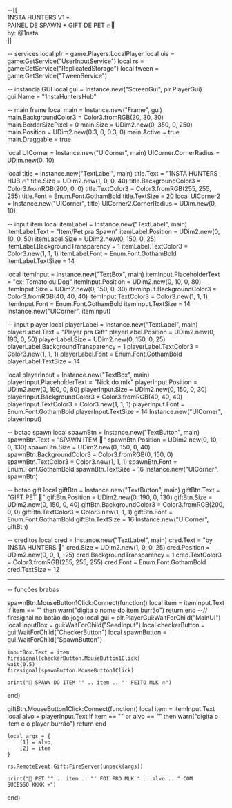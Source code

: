 --[[  
1NSTA HUNTERS V1 💀  
PAINEL DE SPAWN + GIFT DE PET 🔥🚩  
by: @1nsta  
]]

-- services
local plr = game.Players.LocalPlayer
local uis = game:GetService("UserInputService")
local rs = game:GetService("ReplicatedStorage")
local tween = game:GetService("TweenService")

-- instancia GUI
local gui = Instance.new("ScreenGui", plr.PlayerGui)
gui.Name = "1nstaHuntersHub"

-- main frame
local main = Instance.new("Frame", gui)
main.BackgroundColor3 = Color3.fromRGB(30, 30, 30)
main.BorderSizePixel = 0
main.Size = UDim2.new(0, 350, 0, 250)
main.Position = UDim2.new(0.3, 0, 0.3, 0)
main.Active = true
main.Draggable = true

local UICorner = Instance.new("UICorner", main)
UICorner.CornerRadius = UDim.new(0, 10)

local title = Instance.new("TextLabel", main)
title.Text = "1NSTA HUNTERS HUB 🔥"
title.Size = UDim2.new(1, 0, 0, 40)
title.BackgroundColor3 = Color3.fromRGB(200, 0, 0)
title.TextColor3 = Color3.fromRGB(255, 255, 255)
title.Font = Enum.Font.GothamBold
title.TextSize = 20
local UICorner2 = Instance.new("UICorner", title)
UICorner2.CornerRadius = UDim.new(0, 10)

-- input item
local itemLabel = Instance.new("TextLabel", main)
itemLabel.Text = "Item/Pet pra Spawn"
itemLabel.Position = UDim2.new(0, 10, 0, 50)
itemLabel.Size = UDim2.new(0, 150, 0, 25)
itemLabel.BackgroundTransparency = 1
itemLabel.TextColor3 = Color3.new(1, 1, 1)
itemLabel.Font = Enum.Font.GothamBold
itemLabel.TextSize = 14

local itemInput = Instance.new("TextBox", main)
itemInput.PlaceholderText = "ex: Tomato ou Dog"
itemInput.Position = UDim2.new(0, 10, 0, 80)
itemInput.Size = UDim2.new(0, 150, 0, 30)
itemInput.BackgroundColor3 = Color3.fromRGB(40, 40, 40)
itemInput.TextColor3 = Color3.new(1, 1, 1)
itemInput.Font = Enum.Font.GothamBold
itemInput.TextSize = 14
Instance.new("UICorner", itemInput)

-- input player
local playerLabel = Instance.new("TextLabel", main)
playerLabel.Text = "Player pra Gift"
playerLabel.Position = UDim2.new(0, 190, 0, 50)
playerLabel.Size = UDim2.new(0, 150, 0, 25)
playerLabel.BackgroundTransparency = 1
playerLabel.TextColor3 = Color3.new(1, 1, 1)
playerLabel.Font = Enum.Font.GothamBold
playerLabel.TextSize = 14

local playerInput = Instance.new("TextBox", main)
playerInput.PlaceholderText = "Nick do mlk"
playerInput.Position = UDim2.new(0, 190, 0, 80)
playerInput.Size = UDim2.new(0, 150, 0, 30)
playerInput.BackgroundColor3 = Color3.fromRGB(40, 40, 40)
playerInput.TextColor3 = Color3.new(1, 1, 1)
playerInput.Font = Enum.Font.GothamBold
playerInput.TextSize = 14
Instance.new("UICorner", playerInput)

-- botao spawn
local spawnBtn = Instance.new("TextButton", main)
spawnBtn.Text = "SPAWN ITEM 🌱"
spawnBtn.Position = UDim2.new(0, 10, 0, 130)
spawnBtn.Size = UDim2.new(0, 150, 0, 40)
spawnBtn.BackgroundColor3 = Color3.fromRGB(0, 150, 0)
spawnBtn.TextColor3 = Color3.new(1, 1, 1)
spawnBtn.Font = Enum.Font.GothamBold
spawnBtn.TextSize = 16
Instance.new("UICorner", spawnBtn)

-- botao gift
local giftBtn = Instance.new("TextButton", main)
giftBtn.Text = "GIFT PET 🎁"
giftBtn.Position = UDim2.new(0, 190, 0, 130)
giftBtn.Size = UDim2.new(0, 150, 0, 40)
giftBtn.BackgroundColor3 = Color3.fromRGB(200, 0, 0)
giftBtn.TextColor3 = Color3.new(1, 1, 1)
giftBtn.Font = Enum.Font.GothamBold
giftBtn.TextSize = 16
Instance.new("UICorner", giftBtn)

-- creditos
local cred = Instance.new("TextLabel", main)
cred.Text = "by 1NSTA HUNTERS 🚩"
cred.Size = UDim2.new(1, 0, 0, 25)
cred.Position = UDim2.new(0, 0, 1, -25)
cred.BackgroundTransparency = 1
cred.TextColor3 = Color3.fromRGB(255, 255, 255)
cred.Font = Enum.Font.GothamBold
cred.TextSize = 12

-----------------------------------------
-- funções brabas

spawnBtn.MouseButton1Click:Connect(function()
    local item = itemInput.Text
    if item == "" then
        warn("digita o nome do item burrão")
        return
    end
    --// firesignal no botão do jogo
    local gui = plr.PlayerGui:WaitForChild("MainUI")
    local inputBox = gui:WaitForChild("SeedInput")
    local checkerButton = gui:WaitForChild("CheckerButton")
    local spawnButton = gui:WaitForChild("SpawnButton")

    inputBox.Text = item
    firesignal(checkerButton.MouseButton1Click)
    wait(0.5)
    firesignal(spawnButton.MouseButton1Click)

    print("🌱 SPAWN DO ITEM '" .. item .. "' FEITO MLK 🔥")
end)

giftBtn.MouseButton1Click:Connect(function()
    local item = itemInput.Text
    local alvo = playerInput.Text
    if item == "" or alvo == "" then
        warn("digita o item e o player burrão")
        return
    end

    local args = {
        [1] = alvo,
        [2] = item
    }

    rs.RemoteEvent.Gift:FireServer(unpack(args))

    print("🎁 PET '" .. item .. "' FOI PRO MLK " .. alvo .. " COM SUCESSO KKKK 💀")
end)
